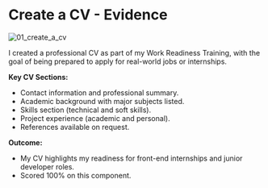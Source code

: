 # Create a CV - Evidence

![01_create_a_cv](https://github.com/user-attachments/assets/f8316c79-c687-4543-be32-1e04c03b9598)

I created a professional CV as part of my Work Readiness Training, with the goal of being prepared to apply for real-world jobs or internships.

**Key CV Sections:**
- Contact information and professional summary.
- Academic background with major subjects listed.
- Skills section (technical and soft skills).
- Project experience (academic and personal).
- References available on request.

**Outcome:**
- My CV highlights my readiness for front-end internships and junior developer roles.
- Scored 100% on this component.


